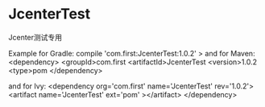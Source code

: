 # JcenterTest
Jcenter测试专用

Example for Gradle:
compile 'com.first:JcenterTest:1.0.2'
&gt;
and for Maven:
&lt;dependency>
  &lt;groupId>com.first</groupId>
  &lt;artifactId>JcenterTest</artifactId>
  &lt;version>1.0.2</version>
  &lt;type>pom</type>
&lt;/dependency>

and for Ivy:
&lt;dependency org='com.first' name='JcenterTest' rev='1.0.2'>
  &lt;artifact name='JcenterTest' ext='pom' >&lt;/artifact>
&lt;/dependency>
